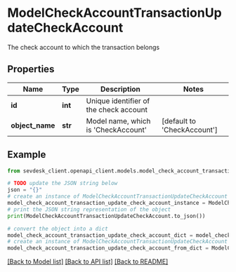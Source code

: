# ModelCheckAccountTransactionUpdateCheckAccount

The check account to which the transaction belongs

## Properties

Name | Type | Description | Notes
------------ | ------------- | ------------- | -------------
**id** | **int** | Unique identifier of the check account | 
**object_name** | **str** | Model name, which is &#39;CheckAccount&#39; | [default to 'CheckAccount']

## Example

```python
from sevdesk_client.openapi_client.models.model_check_account_transaction_update_check_account import ModelCheckAccountTransactionUpdateCheckAccount

# TODO update the JSON string below
json = "{}"
# create an instance of ModelCheckAccountTransactionUpdateCheckAccount from a JSON string
model_check_account_transaction_update_check_account_instance = ModelCheckAccountTransactionUpdateCheckAccount.from_json(json)
# print the JSON string representation of the object
print(ModelCheckAccountTransactionUpdateCheckAccount.to_json())

# convert the object into a dict
model_check_account_transaction_update_check_account_dict = model_check_account_transaction_update_check_account_instance.to_dict()
# create an instance of ModelCheckAccountTransactionUpdateCheckAccount from a dict
model_check_account_transaction_update_check_account_from_dict = ModelCheckAccountTransactionUpdateCheckAccount.from_dict(model_check_account_transaction_update_check_account_dict)
```
[[Back to Model list]](../README.md#documentation-for-models) [[Back to API list]](../README.md#documentation-for-api-endpoints) [[Back to README]](../README.md)


